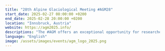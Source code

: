 ```yaml
---
title: "28th Alpine Glaciological Meeting #AGM28"
start_date: 2025-02-27 08:00:00 +0200
end_date: 2025-02-28 20:00:00 +0200
location: "Innsbruck, Austria"
website: https://agm2025.info/
descriptions: "The #AGM offers an exceptional opportunity for researchers, scholars, and enthusiasts to share their latest findings, insights, and methodologies."
language: "English"
image: /assets/images/events/agm_logo_2025.png
---
```

